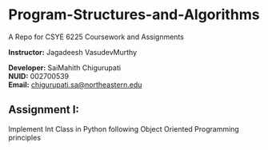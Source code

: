 # Program-Structures-and-Algorithms
A Repo for CSYE 6225 Coursework and Assignments

<strong>Instructor:</strong> Jagadeesh VasudevMurthy

<strong>Developer:</strong> SaiMahith Chigurupati <br>
<strong>NUID:</strong> 002700539 <br>
<strong>Email:</strong> chigurupati.sa@northeastern.edu <br>

## Assignment I: 
Implement Int Class in Python following Object Oriented Programming principles
